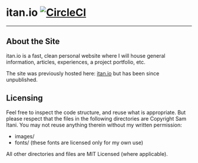 # itan.io [![CircleCI](https://circleci.com/gh/itanio/itan.io/tree/master.svg?style=svg)](https://circleci.com/gh/itanio/itan.io/tree/master)

---

## About the Site

itan.io is a fast, clean personal website where I will house general information, articles, experiences, a project portfolio, etc.

The site was previously hosted here: [itan.io](http://itan.io) but has been since unpublished.

## Licensing

Feel free to inspect the code structure, and reuse what is appropriate. But please respect that the files in the following directories are Copyright Sam Itani. You may not reuse anything therein without my written permission:
- images/
- fonts/ (these fonts are licensed only for my own use)

All other directories and files are MIT Licensed (where applicable).
